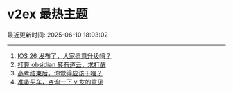 # v2ex 最热主题

最近更新时间: 2025-06-10 18:03:02

--- 
1. [IOS 26 发布了，大家愿意升级吗？](https://www.v2ex.com/t/1137504) 
2. [打算 obsidian 转有道云，求打醒](https://www.v2ex.com/t/1137508) 
3. [高考结束后，你觉得应该干啥？](https://www.v2ex.com/t/1137509) 
4. [准备买车，咨询一下 v 友的意见](https://www.v2ex.com/t/1137520) 
